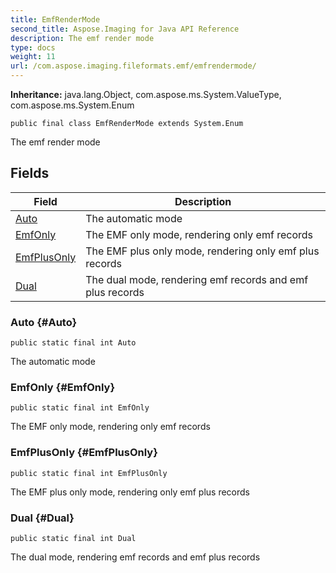 ```yaml
---
title: EmfRenderMode
second_title: Aspose.Imaging for Java API Reference
description: The emf render mode
type: docs
weight: 11
url: /com.aspose.imaging.fileformats.emf/emfrendermode/
---
```

**Inheritance:**
java.lang.Object, com.aspose.ms.System.ValueType, com.aspose.ms.System.Enum
```
public final class EmfRenderMode extends System.Enum
```

The emf render mode
## Fields

| Field | Description |
| --- | --- |
| [Auto](#Auto) | The automatic mode |
| [EmfOnly](#EmfOnly) | The EMF only mode, rendering only emf records |
| [EmfPlusOnly](#EmfPlusOnly) | The EMF plus only mode, rendering only emf plus records |
| [Dual](#Dual) | The dual mode, rendering emf records and emf plus records |
### Auto {#Auto}
```
public static final int Auto
```


The automatic mode

### EmfOnly {#EmfOnly}
```
public static final int EmfOnly
```


The EMF only mode, rendering only emf records

### EmfPlusOnly {#EmfPlusOnly}
```
public static final int EmfPlusOnly
```


The EMF plus only mode, rendering only emf plus records

### Dual {#Dual}
```
public static final int Dual
```


The dual mode, rendering emf records and emf plus records

